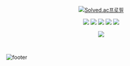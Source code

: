 <div align="center">

<!--
**xxdxlxxr/xxdxlxxr** is a ✨ _special_ ✨ repository because its `README.md` (this file) appears on your GitHub profile.

Here are some ideas to get you started:

- 🔭 I’m currently working on ...
- 🌱 I’m currently learning ...
- 👯 I’m looking to collaborate on ...
- 🤔 I’m looking for help with ...
- 💬 Ask me about ...
- 📫 How to reach me: ...
- 😄 Pronouns: ...
- ⚡ Fun fact: ...
-->
  
[![Solved.ac프로필](http://mazassumnida.wtf/api/v2/generate_badge?boj=jgt1113)](https://solved.ac/jgt1113)

<a href="https://blog.naver.com/jgt1113"><img src="https://img.shields.io/badge/blog-03C75A?style=flat-square&logo=Naver&logoColor=white"/></a>
<a href="https://dacon.io/myprofile/450058/home"><img src="https://img.shields.io/badge/DACON-2E9FFF?style=flat-square&logo=Disqus&logoColor=white"/></a>
<a href="https://career.programmers.co.kr/pr/xxdxlxxr"><img src="https://img.shields.io/badge/programmers-3A1AB6?style=flat-square&logo=Fauna&logoColor=white"/></a>
<a href="https://leetcode.com/jgt11131212"><img src="https://img.shields.io/badge/LeetCode-FFA116?style=flat-square&logo=LeetCode&logoColor=white"/></a>
<a href="mailto:gitaek.jeong@gmail.com"><img src="https://img.shields.io/badge/Gmail-EA4335?style=flat-square&logo=Gmail&logoColor=white"/></a>

<a href="https://hits.seeyoufarm.com"><img src="https://hits.seeyoufarm.com/api/count/incr/badge.svg?url=https%3A%2F%2Fgithub.com%2Fgjbae1212%2Fhit-counter&count_bg=%23F2A0EE&title_bg=%23555555&icon=github.svg&icon_color=%23E7E7E7&title=hits&edge_flat=false"/></a>
</div>
<br/>

![footer](https://capsule-render.vercel.app/api?type=waving&&color=gradient&height=100&section=footer&fontSize=90)
